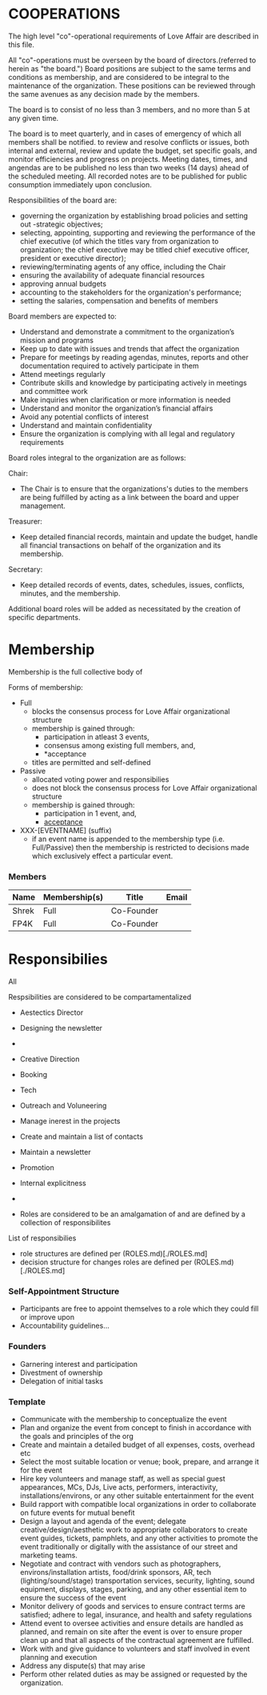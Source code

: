 # COOPERATIONS

The high level "co"-operational requirements of Love Affair are described in this file.

All "co"-operations must be overseen by the board of directors.(referred to herein as "the board.") Board positions are subject to the same terms and conditions as membership, and are considered to be integral to the maintenance of the organization. These positions can be reviewed through the same avenues as any decision made by the members.

The board is to consist of no less than 3 members, and no more than 5 at any given time.

The board is to meet quarterly, and in cases of emergency of which all members shall be notified. to review and resolve conflicts or issues, both internal and external, review and update the budget, set specific goals, and monitor efficiencies and progress on projects. Meeting dates, times, and angendas are to be published no less than two weeks (14 days) ahead of the scheduled meeting. All recorded notes are to be published for public consumption immediately upon conclusion.

Responsibilities of the board are:

 - governing the organization by establishing broad policies and setting out  -strategic objectives;
 - selecting, appointing, supporting and reviewing the performance of the chief executive (of which the titles vary from organization to organization; the chief executive may be titled chief executive officer, president or executive director);
 - reviewing/terminating agents of any office, including the Chair
 - ensuring the availability of adequate financial resources
 - approving annual budgets
 - accounting to the stakeholders for the organization's performance;
 - setting the salaries, compensation and benefits of members

 Board members are expected to:
  -  Understand and demonstrate a commitment to the organization’s mission and programs
  -  Keep up to date with issues and trends that affect the organization
  -  Prepare for meetings by reading agendas, minutes, reports and other documentation required to actively participate in them
  -  Attend meetings regularly
  -  Contribute skills and knowledge by participating actively in meetings and committee work
  -  Make inquiries when clarification or more information is needed
  -  Understand and monitor the organization’s financial affairs
  -  Avoid any potential conflicts of interest
  -  Understand and maintain confidentiality
  -  Ensure the organization is complying with all legal and regulatory requirements

Board roles integral to the organization are as follows:

Chair:
 - The Chair is to ensure that the organizations's duties to the members are being fulfilled by acting as a link between the board and upper management.

 Treasurer:
 - Keep detailed financial records, maintain and update the budget, handle all financial transactions on behalf of the organization and its membership.

 Secretary:
 - Keep detailed records of events, dates, schedules, issues, conflicts, minutes, and the membership.

 Additional board roles will be added as necessitated by the creation of specific departments.





# Membership

Membership is the full collective body of

Forms of membership:
 - Full
   - blocks the consensus process for Love Affair organizational structure
   - membership is gained through:
     - participation in atleast 3 events,
     - consensus among existing full members, and,  
     - *acceptance
   - titles are permitted and self-defined
 - Passive
   - allocated voting power and responsibilies
   - does not block the consensus process for Love Affair organizational structure
   - membership is gained through:
     - participation in 1 event, and,
     - [acceptance](./DEFINITIONS.md)
 - XXX-\[EVENTNAME\] (suffix)
   - if an event name is appended to the membership type (i.e. Full/Passive)
     then the membership is restricted to decisions made which exclusively effect
     a particular event.

### Members

| Name            | Membership(s)   | Title      | Email |
| --------------- | --------------- | ---------- | ----- | 
| Shrek           | Full            | Co-Founder |       |
| FP4K            | Full            | Co-Founder |       | 


# Responsibilies

All

Respsibilities are considered to be compartamentalized

 - Aestectics Director
  - Designing the newsletter
  -

 - Creative Direction
  - Booking
  - Tech
 - Outreach and Voluneering
  - Manage inerest in the projects
  - Create and maintain a list of contacts
  - Maintain a newsletter
 - Promotion
 - Internal explicitness
 -

 - Roles are considered to be an amalgamation of and are defined by a collection of responsibilites

List of responsibilies

 - role structures are defined per (ROLES.md)[./ROLES.md]
 - decision structure for changes roles are defined per (ROLES.md)[./ROLES.md]

### Self-Appointment Structure

 - Participants are free to appoint themselves to a role which
they could fill or improve upon
 - Accountability guidelines...


### Founders

 - Garnering interest and participation
 - Divestment of ownership
 - Delegation of initial tasks



### Template

 - Communicate with the membership to conceptualize the event
 - Plan and organize the event from concept to finish in accordance with the
   goals and principles of the org
 - Create and maintain a detailed budget of all expenses, costs, overhead etc
 - Select the most suitable location or venue; book, prepare, and arrange it
   for the event
 - Hire key volunteers and manage staff, as well as special guest appearances,
   MCs, DJs, Live acts, performers, interactivity, installations/environs, or
any other suitable entertainment for the event
 - Build rapport with compatible local organizations in order to collaborate on
   future events for mutual benefit
 - Design a layout and agenda of the event;  delegate creative/design/aesthetic
   work to appropriate collaborators to create event guides, tickets,
pamphlets, and any other activities to promote the event traditionally or
digitally with the assistance of our street and marketing teams.
 - Negotiate and contract with vendors such as photographers,
   environs/installation artists, food/drink sponsors, AR, tech
(lighting/sound/stage) transportation services, security, lighting, sound
equipment, displays, stages, parking, and any other essential item to ensure
the success of the event
 - Monitor delivery of goods and services to ensure contract terms are
   satisfied; adhere to legal, insurance, and health and safety regulations
 - Attend event to oversee activities and ensure details are handled as
   planned, and remain on site after the event is over to ensure proper clean
up and that all aspects of the contractual agreement are fulfilled.
 - Work with and give guidance to volunteers and staff involved in event
   planning and execution
 - Address any dispute(s) that may arise
 - Perform other related duties as may be assigned or requested by the
   organization.
